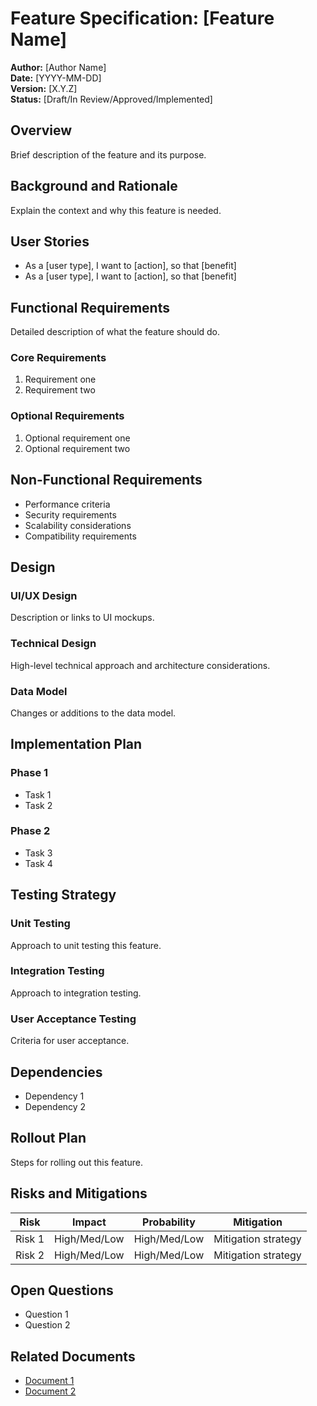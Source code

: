 # Feature Specification: [Feature Name]

**Author:** [Author Name]  
**Date:** [YYYY-MM-DD]  
**Version:** [X.Y.Z]  
**Status:** [Draft/In Review/Approved/Implemented]

## Overview
Brief description of the feature and its purpose.

## Background and Rationale
Explain the context and why this feature is needed.

## User Stories
- As a [user type], I want to [action], so that [benefit]
- As a [user type], I want to [action], so that [benefit]

## Functional Requirements
Detailed description of what the feature should do.

### Core Requirements
1. Requirement one
2. Requirement two

### Optional Requirements
1. Optional requirement one
2. Optional requirement two

## Non-Functional Requirements
- Performance criteria
- Security requirements
- Scalability considerations
- Compatibility requirements

## Design
### UI/UX Design
Description or links to UI mockups.

### Technical Design
High-level technical approach and architecture considerations.

### Data Model
Changes or additions to the data model.

## Implementation Plan
### Phase 1
- Task 1
- Task 2

### Phase 2
- Task 3
- Task 4

## Testing Strategy
### Unit Testing
Approach to unit testing this feature.

### Integration Testing
Approach to integration testing.

### User Acceptance Testing
Criteria for user acceptance.

## Dependencies
- Dependency 1
- Dependency 2

## Rollout Plan
Steps for rolling out this feature.

## Risks and Mitigations
| Risk | Impact | Probability | Mitigation |
|------|--------|-------------|------------|
| Risk 1 | High/Med/Low | High/Med/Low | Mitigation strategy |
| Risk 2 | High/Med/Low | High/Med/Low | Mitigation strategy |

## Open Questions
- Question 1
- Question 2

## Related Documents
- [Document 1](link-to-document)
- [Document 2](link-to-document)